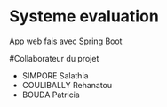 # Systeme evaluation
 App web fais avec Spring Boot

 #Collaborateur du projet
- SIMPORE Salathia
- COULIBALLY Rehanatou
- BOUDA Patricia
